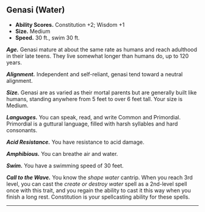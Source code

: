 ﻿## Genasi (Water)

- **Ability Scores.** Constitution +2; Wisdom +1
- **Size.** Medium
- **Speed.** 30 ft., swim 30 ft.

***Age.*** Genasi mature at about the same rate as humans and reach adulthood in their late teens. They live somewhat longer than humans do, up to 120 years.

***Alignment.*** Independent and self-reliant, genasi tend toward a neutral alignment.

***Size.*** Genasi are as varied as their mortal parents but are generally built like humans, standing anywhere from 5 feet to over 6 feet tall. Your size is Medium.

***Languages.*** You can speak, read, and write Common and Primordial. Primordial is a guttural language, filled with harsh syllables and hard consonants.

***Acid Resistance.*** You have resistance to acid damage.

***Amphibious.*** You can breathe air and water.

***Swim.*** You have a swimming speed of 30 feet.

***Call to the Wave.*** You know the *shape water* cantrip. When you reach 3rd level, you can cast the *create or destroy water* spell as a 2nd-level spell once with this trait, and you regain the ability to cast it this way when you finish a long rest. Constitution is your spellcasting ability for these spells.

---



